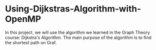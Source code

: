 # Using-Dijkstras-Algorithm-with-OpenMP
In this project, we will use the algorithm we learned in the Graph Theory course: Dijkstra's Algorithm. The main purpose of the algorithm is to find the shortest path on Graf.
